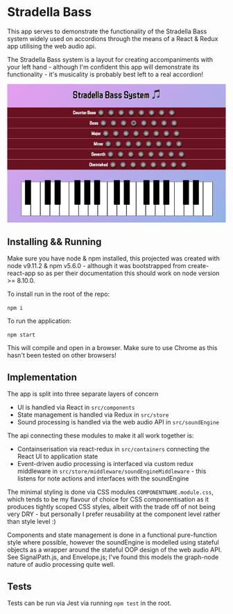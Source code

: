 # Stradella Bass

This app serves to demonstrate the functionality of the Stradella Bass system widely used on accordions through the means of a React & Redux app utilising the web audio api.

The Stradella Bass system is a layout for creating accompaniments with your left hand - although I'm confident this app will demonstrate its functionality - it's musicality is probably best left to a real accordion!

![Screenshot](/screenShot.png?raw=true "Stradella Bass")

## Installing && Running

Make sure you have node & npm installed, this projected was created with node v9.11.2 & npm v5.6.0 - although it was bootstrapped from create-react-app so as per their documentation this should work on node version >= 8.10.0.

To install run in the root of the repo:

`npm i`

To run the application:

`npm start`

This will compile and open in a browser. Make sure to use Chrome as this hasn't been tested on other browsers!

## Implementation

The app is split into three separate layers of concern

-   UI is handled via React in `src/components`
-   State management is handled via Redux in `src/store`
-   Sound processing is handled via the web audio API in `src/soundEngine`

The api connecting these modules to make it all work together is:

-   Containserisation via react-redux in `src/containers` connecting the React UI to application state
-   Event-driven audio processing is interfaced via custom redux middleware in `src/store/middleware/soundEngineMiddleware` - this listens for note actions and interfaces with the soundEngine

The minimal styling is done via CSS modules `COMPONENTNAME.module.css`, which tends to be my flavour of choice for CSS componentisation as it produces tightly scoped CSS styles, albeit with the trade off of not being very DRY - but personally I prefer reusability at the component level rather than style level :)

Components and state management is done in a functional pure-function style where possible, however the soundEngine is modelled using stateful objects as a wrapper around the stateful OOP design of the web audio API. See SignalPath.js, and Envelope.js; I've found this models the graph-node nature of audio processing quite well.

## Tests

Tests can be run via Jest via running `npm test` in the root.
